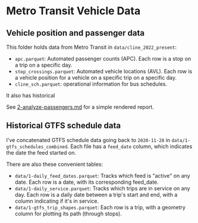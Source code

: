 # Metro Transit Vehicle Data

## Vehicle position and passenger data

This folder holds data from Metro Transit in `data/cline_2022_present`:

- `apc.parquet`: Automated passenger counts (APC). Each row is a stop on a trip on a specific day.
- `stop_crossings.parquet`: Automated vehicle locations (AVL). Each row is a vehicle position for a vehicle on a specific trip on a specific day.
- `cline_sch.parquet`: operational information for bus schedules.

It also has historical

See [2-analyze-passengers.md](2-analyze-passengers.md) for a simple rendered report.

## Historical GTFS schedule data

I've concatenated GTFS schedule data going back to `2020-11-28` in `data/1-gtfs_schedules_combined`. Each file has a `feed_date` column, which indicates the date the feed started on.

There are also these convenient tables:

- `data/1-daily_feed_dates.parquet`: Tracks which feed is "active" on any date. Each row is a date, with its corresponding feed_date.
- `data/1-daily_service.parquet`: Tracks which trips are in service on any day. Each row is a daily date between a trip's start and end, with a column indicating if it's in service.
- `data/1-gtfs_trip_shapes.parquet`: Each row is a trip, with a geometry column for plotting its path (through stops).
